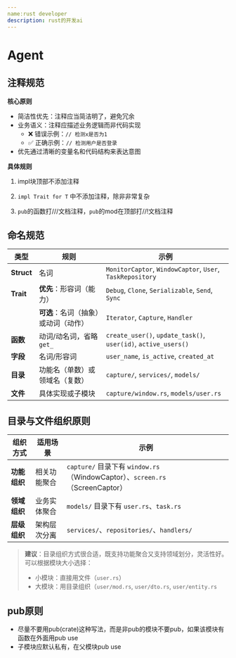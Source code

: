 ```yaml
---
name:rust developer
description: rust的开发ai
---
```


# Agent

## 注释规范

**核心原则**

- 简洁性优先：注释应当简洁明了，避免冗余
- 业务语义：注释应描述业务逻辑而非代码实现
  - ❌ 错误示例：`// 检测x是否为1`
  - ✅ 正确示例：`// 检测用户是否登录`
- 优先通过清晰的变量名和代码结构来表达意图

**具体规则**

1. impl块顶部不添加注释
2. `impl Trait for T` 中不添加注释，除非非常复杂

3. `pub`的函数打///文档注释，`pub`的mod在顶部打//!文档注释

## 命名规范

| 类型       | 规则                                 | 示例                                                         |
| ---------- | ------------------------------------ | ------------------------------------------------------------ |
| **Struct** | 名词                                 | `MonitorCaptor`, `WindowCaptor`, `User`, `TaskRepository`    |
| **Trait**  | **优先**：形容词（能力）             | `Debug`, `Clone`, `Serializable`, `Send`, `Sync`             |
|            | **可选**：名词（抽象）或动词（动作） | `Iterator`, `Capture`, `Handler`                             |
| **函数**   | 动词/动名词，省略 `get_`             | `create_user()`, `update_task()`, `user(id)`, `active_users()` |
| **字段**   | 名词/形容词                          | `user_name`, `is_active`, `created_at`                       |
| **目录**   | 功能名（单数）或领域名（复数）       | `capture/`, `services/`, `models/`                           |
| **文件**   | 具体实现或子模块                     | `capture/window.rs`, `models/user.rs`                        |

## 目录与文件组织原则

| 组织方式     | 适用场景     | 示例                                                         |
| ------------ | ------------ | ------------------------------------------------------------ |
| **功能组织** | 相关功能聚合 | `capture/` 目录下有 `window.rs`（WindowCaptor）、`screen.rs`（ScreenCaptor） |
| **领域组织** | 业务实体聚合 | `models/` 目录下有 `user.rs`、`task.rs`                      |
| **层级组织** | 架构层次分离 | `services/`、`repositories/`、`handlers/`                    |

> **建议**：目录组织方式很合适，既支持功能聚合又支持领域划分，灵活性好。可以根据模块大小选择：
>
> - 小模块：直接用文件（`user.rs`）
> - 大模块：用目录组织（`user/mod.rs`, `user/dto.rs`, `user/entity.rs`

## **pub原则**

* 尽量不要用pub(crate)这种写法，而是非pub的模块不要pub，如果该模块有函数在外面用pub use
* 子模块应默认私有，在父模块pub use

